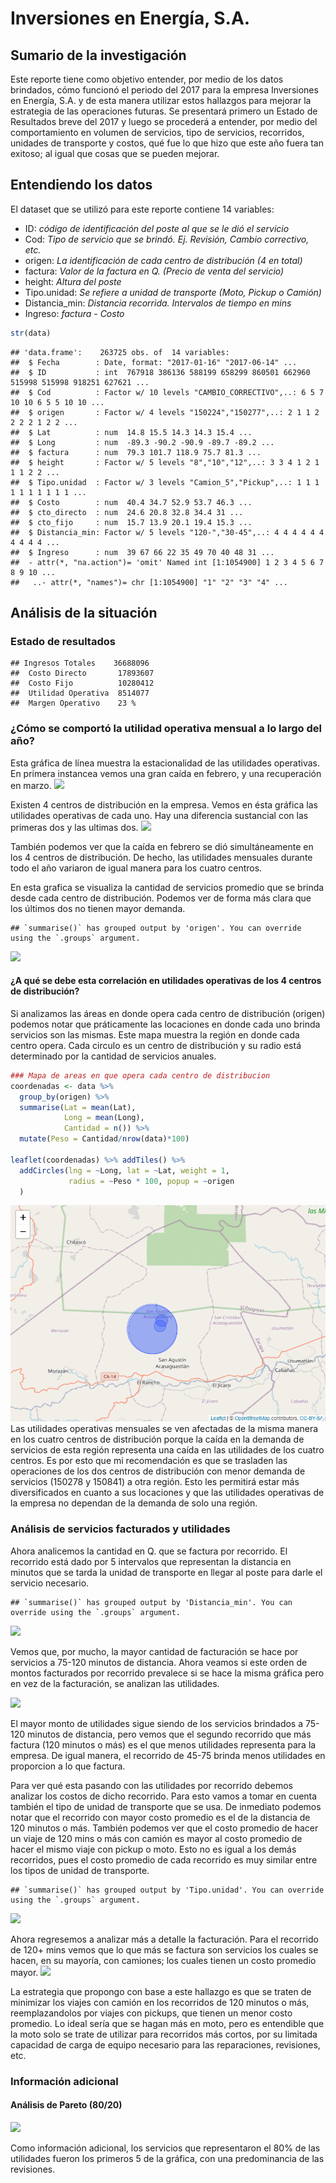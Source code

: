 Inversiones en Energía, S.A.
================

## Sumario de la investigación

Este reporte tiene como objetivo entender, por medio de los datos
brindados, cómo funcionó el periodo del 2017 para la empresa Inversiones
en Energía, S.A. y de esta manera utilizar estos hallazgos para mejorar
la estrategia de las operaciones futuras. Se presentará primero un
Estado de Resultados breve del 2017 y luego se procederá a entender, por
medio del comportamiento en volumen de servicios, tipo de servicios,
recorridos, unidades de transporte y costos, qué fue lo que hizo que
este año fuera tan exitoso; al igual que cosas que se pueden mejorar.

## Entendiendo los datos

El dataset que se utilizó para este reporte contiene 14 variables:

-   ID: *código de identificación del poste al que se le dió el
    servicio*
-   Cod: *Tipo de servicio que se brindó. Ej. Revisión, Cambio
    correctivo, etc.*
-   origen: *La identificación de cada centro de distribución (4 en
    total)*
-   factura: *Valor de la factura en Q. (Precio de venta del servicio)*
-   height: *Altura del poste*
-   Tipo.unidad: *Se refiere a unidad de transporte (Moto, Pickup o
    Camión)*
-   Distancia\_min: *Distancia recorrida. Intervalos de tiempo en mins*
-   Ingreso: *factura - Costo*

``` r
str(data)
```

    ## 'data.frame':    263725 obs. of  14 variables:
    ##  $ Fecha        : Date, format: "2017-01-16" "2017-06-14" ...
    ##  $ ID           : int  767918 386136 588199 658299 860501 662960 515998 515998 918251 627621 ...
    ##  $ Cod          : Factor w/ 10 levels "CAMBIO_CORRECTIVO",..: 6 5 7 10 10 6 5 5 10 10 ...
    ##  $ origen       : Factor w/ 4 levels "150224","150277",..: 2 1 1 2 2 2 2 1 2 2 ...
    ##  $ Lat          : num  14.8 15.5 14.3 14.3 15.4 ...
    ##  $ Long         : num  -89.3 -90.2 -90.9 -89.7 -89.2 ...
    ##  $ factura      : num  79.3 101.7 118.9 75.7 81.3 ...
    ##  $ height       : Factor w/ 5 levels "8","10","12",..: 3 3 4 1 2 1 1 1 2 2 ...
    ##  $ Tipo.unidad  : Factor w/ 3 levels "Camion_5","Pickup",..: 1 1 1 1 1 1 1 1 1 1 ...
    ##  $ Costo        : num  40.4 34.7 52.9 53.7 46.3 ...
    ##  $ cto_directo  : num  24.6 20.8 32.8 34.4 31 ...
    ##  $ cto_fijo     : num  15.7 13.9 20.1 19.4 15.3 ...
    ##  $ Distancia_min: Factor w/ 5 levels "120-","30-45",..: 4 4 4 4 4 4 4 4 4 4 ...
    ##  $ Ingreso      : num  39 67 66 22 35 49 70 40 48 31 ...
    ##  - attr(*, "na.action")= 'omit' Named int [1:1054900] 1 2 3 4 5 6 7 8 9 10 ...
    ##   ..- attr(*, "names")= chr [1:1054900] "1" "2" "3" "4" ...

## Análisis de la situación

### Estado de resultados

    ## Ingresos Totales    36688096 
    ##  Costo Directo       17893607 
    ##  Costo Fijo          10280412 
    ##  Utilidad Operativa  8514077 
    ##  Margen Operativo    23 %

### ¿Cómo se comportó la utilidad operativa mensual a lo largo del año?

Esta gráfica de línea muestra la estacionalidad de las utilidades
operativas. En primera instancea vemos una gran caída en febrero, y una
recuperación en marzo.
![](Reporte-Lab-7_files/figure-gfm/unnamed-chunk-5-1.png)<!-- -->

Existen 4 centros de distribución en la empresa. Vemos en ésta gráfica
las utilidades operativas de cada uno. Hay una diferencia sustancial con
las primeras dos y las ultimas dos.
![](Reporte-Lab-7_files/figure-gfm/unnamed-chunk-6-1.png)<!-- -->

También podemos ver que la caída en febrero se dió simultáneamente en
los 4 centros de distribución. De hecho, las utilidades mensuales
durante todo el año variaron de igual manera para los cuatro centros.

En esta grafica se visualiza la cantidad de servicios promedio que se
brinda desde cada centro de distribución. Podemos ver de forma más clara
que los últimos dos no tienen mayor demanda.

    ## `summarise()` has grouped output by 'origen'. You can override using the `.groups` argument.

![](Reporte-Lab-7_files/figure-gfm/unnamed-chunk-7-1.png)<!-- -->

#### ¿A qué se debe esta correlación en utilidades operativas de los 4 centros de distribución?

Si analizamos las áreas en donde opera cada centro de distribución
(origen) podemos notar que práticamente las locaciones en donde cada uno
brinda servicios son las mismas. Este mapa muestra la región en donde
cada centro opera. Cada circulo es un centro de distribución y su radio
está determinado por la cantidad de servicios anuales.

``` r
### Mapa de areas en que opera cada centro de distribucion
coordenadas <- data %>% 
  group_by(origen) %>% 
  summarise(Lat = mean(Lat),
            Long = mean(Long),
            Cantidad = n()) %>% 
  mutate(Peso = Cantidad/nrow(data)*100)

leaflet(coordenadas) %>% addTiles() %>%
  addCircles(lng = ~Long, lat = ~Lat, weight = 1,
             radius = ~Peso * 100, popup = ~origen
  )
```

![Mapa Centros de Distribucion](Mapa.png) Las utilidades operativas
mensuales se ven afectadas de la misma manera en los cuatro centros de
distribución porque la caída en la demanda de servicios de esta región
representa una caída en las utilidades de los cuatro centros. Es por
esto que mi recomendación es que se trasladen las operaciones de los dos
centros de distribución con menor demanda de servicios (150278 y 150841)
a otra región. Esto les permitirá estar más diversificados en cuanto a
sus locaciones y que las utilidades operativas de la empresa no dependan
de la demanda de solo una región.

### Análisis de servicios facturados y utilidades

Ahora analicemos la cantidad en Q. que se factura por recorrido. El
recorrido está dado por 5 intervalos que representan la distancia en
minutos que se tarda la unidad de transporte en llegar al poste para
darle el servicio necesario.

    ## `summarise()` has grouped output by 'Distancia_min'. You can override using the `.groups` argument.

![](Reporte-Lab-7_files/figure-gfm/unnamed-chunk-9-1.png)<!-- -->

Vemos que, por mucho, la mayor cantidad de facturación se hace por
servicios a 75-120 minutos de distancia. Ahora veamos si este orden de
montos facturados por recorrido prevalece si se hace la misma gráfica
pero en vez de la facturación, se analizan las utilidades.

![](Reporte-Lab-7_files/figure-gfm/unnamed-chunk-10-1.png)<!-- -->

El mayor monto de utilidades sigue siendo de los servicios brindados a
75-120 minutos de distancia, pero vemos que el segundo recorrido que más
factura (120 minutos o más) es el que menos utilidades representa para
la empresa. De igual manera, el recorrido de 45-75 brinda menos
utilidades en proporcion a lo que factura.

Para ver qué esta pasando con las utilidades por recorrido debemos
analizar los costos de dicho recorrido. Para esto vamos a tomar en
cuenta también el tipo de unidad de transporte que se usa. De inmediato
podemos notar que el recorrido con mayor costo promedio es el de la
distancia de 120 minutos o más. También podemos ver que el costo
promedio de hacer un viaje de 120 mins o más con camión es mayor al
costo promedio de hacer el mismo viaje con pickup o moto. Esto no es
igual a los demás recorridos, pues el costo promedio de cada recorrido
es muy similar entre los tipos de unidad de transporte.

    ## `summarise()` has grouped output by 'Tipo.unidad'. You can override using the `.groups` argument.

![](Reporte-Lab-7_files/figure-gfm/unnamed-chunk-11-1.png)<!-- -->

Ahora regresemos a analizar más a detalle la facturación. Para el
recorrido de 120+ mins vemos que lo que más se factura son servicios los
cuales se hacen, en su mayoría, con camiones; los cuales tienen un costo
promedio mayor.
![](Reporte-Lab-7_files/figure-gfm/unnamed-chunk-12-1.png)<!-- -->

La estrategia que propongo con base a este hallazgo es que se traten de
minimizar los viajes con camión en los recorridos de 120 minutos o más,
reemplazandolos por viajes con pickups, que tienen un menor costo
promedio. Lo ideal sería que se hagan más en moto, pero es entendible
que la moto solo se trate de utilizar para recorridos más cortos, por su
limitada capacidad de carga de equipo necesario para las reparaciones,
revisiones, etc.

### Información adicional

#### Análisis de Pareto (80/20)

![](Reporte-Lab-7_files/figure-gfm/unnamed-chunk-13-1.png)<!-- -->

Como información adicional, los servicios que representaron el 80% de
las utilidades fueron los primeros 5 de la gráfica, con una
predominancia de las revisiones.
